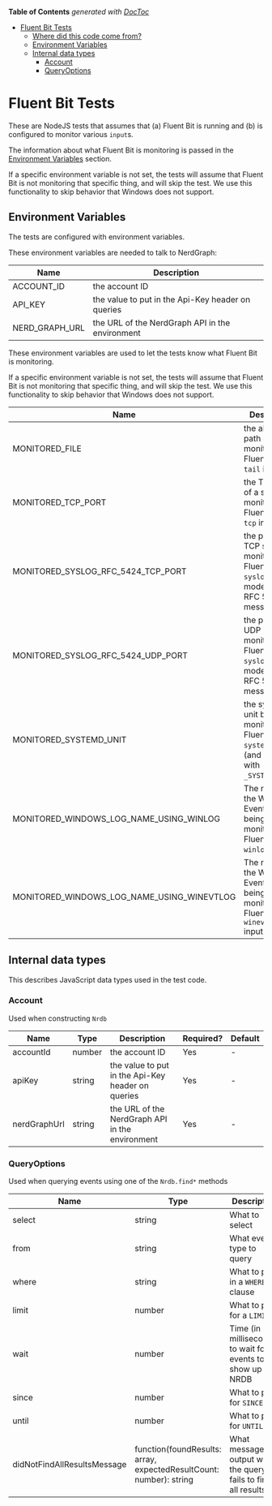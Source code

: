 <!-- START doctoc generated TOC please keep comment here to allow auto update -->
<!-- DON'T EDIT THIS SECTION, INSTEAD RE-RUN doctoc TO UPDATE -->
**Table of Contents**  *generated with [DocToc](https://github.com/thlorenz/doctoc)*

- [Fluent Bit Tests](#fluent-bit-tests)
  - [Where did this code come from?](#where-did-this-code-come-from)
  - [Environment Variables](#environment-variables)
  - [Internal data types](#internal-data-types)
    - [Account](#account)
    - [QueryOptions](#queryoptions)

<!-- END doctoc generated TOC please keep comment here to allow auto update -->

# Fluent Bit Tests

These are NodeJS tests that assumes that (a) Fluent Bit is running and (b) is
configured to monitor various `input`s. 

The information about what Fluent Bit is monitoring is passed in the 
[Environment Variables](#environment-variables) section. 

If a specific environment variable is not set, the tests will assume that
Fluent Bit is not monitoring that specific thing, and will skip the test.
We use this functionality to skip behavior that Windows does not support.

## Environment Variables

The tests are configured with environment variables.

These environment variables are needed to talk to NerdGraph:

| Name                                 | Description                                                                                           |
|--------------------------------------|-------------------------------------------------------------------------------------------------------|
| ACCOUNT_ID                           | the account ID                                                                                        |
| API_KEY                              | the value to put in the Api-Key header on queries                                                     |
| NERD_GRAPH_URL                       | the URL of the NerdGraph API in the environment                                                       |

These environment variables are used to let the tests know what Fluent Bit is monitoring.

If a specific environment variable is not set, the tests will assume that
Fluent Bit is not monitoring that specific thing, and will skip the test.
We use this functionality to skip behavior that Windows does not support.

| Name                                       | Description                                                                                            |
|--------------------------------------------|--------------------------------------------------------------------------------------------------------|
| MONITORED_FILE                             | the absolute path of a file monitored by Fluent Bit's `tail` input                                     |
| MONITORED_TCP_PORT                         | the TCP port of a socket monitored by Fluent Bit's `tcp` input                                         |
| MONITORED_SYSLOG_RFC_5424_TCP_PORT         | the port of a TCP socket monitored by Fluent Bit's `syslog` input of mode `tcp` for RFC 5424 messages  |
| MONITORED_SYSLOG_RFC_5424_UDP_PORT         | the port of a UDP socket monitored by Fluent Bit's `syslog` input of mode `tcp` for RFC 5424 messages  |
| MONITORED_SYSTEMD_UNIT                     | the systemd unit being monitored with Fluent Bit's `systemd` input (and filtered with `_SYSTEMD_UNIT`) |
| MONITORED_WINDOWS_LOG_NAME_USING_WINLOG    | The name of the Windows Event Log being monitored by Fluent Bit's `winlog` input                       | 
| MONITORED_WINDOWS_LOG_NAME_USING_WINEVTLOG | The name of the Windows Event Log being monitored by Fluent Bit's `winevtlog` input                    |   

## Internal data types

This describes JavaScript data types used in the test code. 

### Account

Used when constructing `Nrdb`

| Name         | Type   | Description                                       | Required? | Default |
|--------------|--------|---------------------------------------------------|-----------|---------|
| accountId    | number | the account ID                                    | Yes       | -       |
| apiKey       | string | the value to put in the Api-Key header on queries | Yes       | -       |
| nerdGraphUrl | string | the URL of the NerdGraph API in the environment   | Yes       | -       |

### QueryOptions

Used when querying events using one of the `Nrdb.find*` methods

| Name                        | Type                                                               | Description                                                     | Required? | Default                    |
|-----------------------------|--------------------------------------------------------------------|-----------------------------------------------------------------|-----------|----------------------------|
| select                      | string                                                             | What to select                                                  | No        | `*`                        |
| from                        | string                                                             | What event type to query                                        | No        | `Log`                      |
| where                       | string                                                             | What to put in a `WHERE` clause                                 | No        | (none)                     |
| limit                       | number                                                             | What to put for a `LIMIT`                                       | No        | `2000`                     |
| wait                        | number                                                             | Time (in milliseconds) to wait for events to show up in NRDB    | No        | `WAIT_FOR_PROCESSING`      |
| since                       | number                                                             | What to put for `SINCE`                                         | No        | `5 minutes ago`            |
| until                       | number                                                             | What to put for `UNTIL`                                         | No        | (none)                     |
| didNotFindAllResultsMessage | function(foundResults: array, expectedResultCount: number): string | What message to output when the query fails to find all results | No        | (a sensible error message) |

